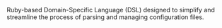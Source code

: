 Ruby-based Domain-Specific Language (DSL) designed to simplify and streamline the process of parsing and managing configuration files.

